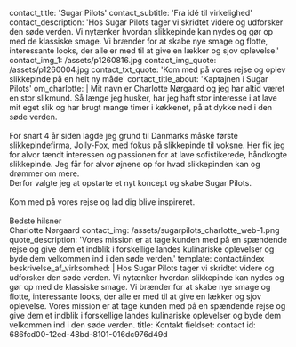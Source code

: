 contact_title: 'Sugar Pilots'
contact_subtitle: 'Fra idé til virkelighed'
contact_description: 'Hos Sugar Pilots tager vi skridtet videre og udforsker den søde verden. Vi nytænker hvordan slikkepinde kan nydes og gør op med de klassiske smage. Vi brænder for at skabe nye smage og flotte, interessante looks, der alle er med til at give en lækker og sjov oplevelse.'
contact_img_1: /assets/p1260816.jpg
contact_img_quote: /assets/p1260004.jpg
contact_txt_quote: 'Kom med på vores rejse og oplev slikkepinde på en helt ny måde'
contact_title_about: 'Kaptajnen i Sugar Pilots'
om_charlotte: |
  Mit navn er Charlotte Nørgaard og jeg har altid været en stor slikmund. Så længe jeg husker, har jeg haft stor interesse i at lave mit eget slik og har brugt mange timer i køkkenet, på at dykke ned i den søde verden. 
  <br> <br>
  For snart 4 år siden lagde jeg grund til Danmarks måske første slikkepindefirma, Jolly-Fox, med fokus på slikkepinde til voksne. Her fik jeg for alvor tændt interessen og passionen for at lave sofistikerede, håndkogte slikkepinde. Jeg får for alvor øjnene op for hvad slikkepinden kan og drømmer om mere. 
  <br>
  Derfor valgte jeg at opstarte et nyt koncept og skabe Sugar Pilots.
  <br> <br>
  Kom med på vores rejse og lad dig blive inspireret.
  <br> <br>
  Bedste hilsner <br>
  Charlotte Nørgaard
contact_img: /assets/sugarpilots_charlotte_web-1.png
quote_description: 'Vores mission er at tage kunden med på en spændende rejse og give dem et indblik i forskellige landes kulinariske oplevelser og byde dem velkommen ind i den søde verden.'
template: contact/index
beskrivelse_af_virksomhed: |
  Hos Sugar Pilots tager vi skridtet videre og udforsker den søde verden. Vi nytænker hvordan slikkepinde kan nydes og gør op med de klassiske smage. Vi brænder for at skabe nye smage og flotte, interessante looks, der alle er med til at give en lækker og sjov oplevelse. 
  Vores mission er at tage kunden med på en spændende rejse og give dem et indblik i forskellige landes kulinariske oplevelser og byde dem velkommen ind i den søde verden.
title: Kontakt
fieldset: contact
id: 686fcd00-12ed-48bd-8101-016dc976d49d
